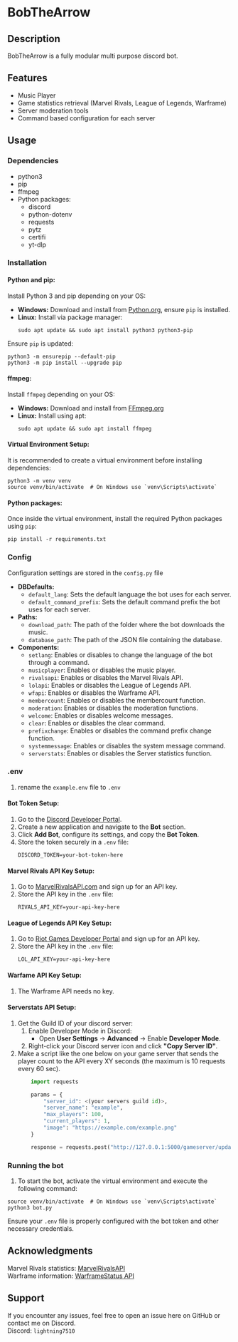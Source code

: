 # BobTheArrow
## Description
BobTheArrow is a fully modular multi purpose discord bot.
## Features
- Music Player
- Game statistics retrieval (Marvel Rivals, League of Legends, Warframe)
- Server moderation tools
- Command based configuration for each server

## Usage

### Dependencies
- python3
- pip
- ffmpeg
- Python packages:
    - discord
    - python-dotenv
    - requests
    - pytz
    - certifi
    - yt-dlp

### Installation
#### Python and pip:
Install Python 3 and pip depending on your OS:
- **Windows:** Download and install from [Python.org](https://www.python.org/downloads/), ensure `pip` is installed.
- **Linux:** Install via package manager:
  ```sh/cmd
  sudo apt update && sudo apt install python3 python3-pip
  ```

Ensure `pip` is updated:
```sh/cmd
python3 -m ensurepip --default-pip
python3 -m pip install --upgrade pip
```

#### ffmpeg:
Install `ffmpeg` depending on your OS:
- **Windows:** Download and install from [FFmpeg.org](https://ffmpeg.org/download.html)
- **Linux:** Install using apt:
  ```sh/cmd
  sudo apt update && sudo apt install ffmpeg
  ```

#### Virtual Environment Setup:
It is recommended to create a virtual environment before installing dependencies:
```sh/cmd
python3 -m venv venv
source venv/bin/activate  # On Windows use `venv\Scripts\activate`
```

#### Python packages:
Once inside the virtual environment, install the required Python packages using `pip`:
```sh/cmd
pip install -r requirements.txt
```

### Config
Configuration settings are stored in the `config.py` file

- **DBDefaults:**
    - `default_lang`: Sets the default language the bot uses for each server.
    - `default_command_prefix`: Sets the default command prefix the bot uses for each server.
- **Paths:**
    - `download_path`: The path of the folder where the bot downloads the music.
    - `database_path`: The path of the JSON file containing the database.
- **Components:**
    - `setlang`: Enables or disables to change the language of the bot through a command.
    - `musicplayer`: Enables or disables the music player.
    - `rivalsapi`: Enables or disables the Marvel Rivals API.
    - `lolapi`: Enables or disables the League of Legends API.
    - `wfapi`: Enables or disables the Warframe API.
    - `membercount`: Enables or disables the membercount function.
    - `moderation`: Enables or disables the moderation functions.
    - `welcome`: Enables or disables welcome messages.
    - `clear`: Enables or disables the clear command.
    - `prefixchange`: Enables or disables the command prefix change function.
    - `systemmessage`: Enables or disables the system message command.
    - `serverstats`: Enables or disables the Server statistics function.

### .env
1. rename the `example.env` file to `.env`
#### Bot Token Setup:
1. Go to the [Discord Developer Portal](https://discord.com/developers/applications).
2. Create a new application and navigate to the **Bot** section.
3. Click **Add Bot**, configure its settings, and copy the **Bot Token**.
4. Store the token securely in a `.env` file:
   ```.env
   DISCORD_TOKEN=your-bot-token-here
   ```

#### Marvel Rivals API Key Setup:
1. Go to [MarvelRivalsAPI.com](https://marvelrivalsapi.com) and sign up for an API key.
2. Store the API key in the `.env` file:
   ```.env
   RIVALS_API_KEY=your-api-key-here
   ```

#### League of Legends API Key Setup:
1. Go to [Riot Games Developer Portal](https://developer.riotgames.com) and sign up for an API key.
2. Store the API key in the `.env` file:
   ```.env
   LOL_API_KEY=your-api-key-here

#### Warfame API Key Setup:
1. The Warframe API needs no key.

#### Serverstats API Setup:
1. Get the Guild ID of your discord server:
    1. Enable Developer Mode in Discord:
       - Open **User Settings** → **Advanced** → Enable **Developer Mode**.
    2. Right-click your Discord server icon and click **"Copy Server ID"**.
2. Make a script like the one below on your game server that sends the player count to the API every XY seconds (the maximum is 10 requests every 60 sec).
    ```example.py
        import requests

        params = {
            "server_id": <(your servers guild id)>,
            "server_name": "example",
            "max_players": 100,
            "current_players": 1,
            "image": "https://example.com/example.png"
        }

        response = requests.post("http://127.0.0.1:5000/gameserver/update", params=params)

### Running the bot

1. To start the bot, activate the virtual environment and execute the following command:
```sh/cmd
source venv/bin/activate  # On Windows use `venv\Scripts\activate`
python3 bot.py
```
Ensure your `.env` file is properly configured with the bot token and other necessary credentials.

## Acknowledgments
Marvel Rivals statistics: [MarvelRivalsAPI](https://marvelrivalsapi.com)   
Warframe information: [WarframeStatus API](https://docs.warframestat.us)

## Support
If you encounter any issues, feel free to open an issue here on GitHub or contact me on Discord.   
Discord: `lightning7510`
